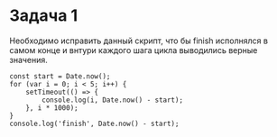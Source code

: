 
# Задача 1

Необходимо исправить данный скрипт, что бы finish исполнялся в самом конце и внтури каждого шага цикла выводились верные значения.

```
const start = Date.now();
for (var i = 0; i < 5; i++) {
	setTimeout(() => {
		console.log(i, Date.now() - start);
	}, i * 1000);
}
console.log('finish', Date.now() - start);

```
